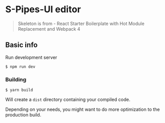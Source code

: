 # S-Pipes-UI editor

> Skeleton is from - React Starter Boilerplate with Hot Module Replacement and Webpack 4

## Basic info

Run development server

```
$ npm run dev
```

### Building

```
$ yarn build
```

Will create a `dist` directory containing your compiled code.

Depending on your needs, you might want to do more optimization to the production build.


